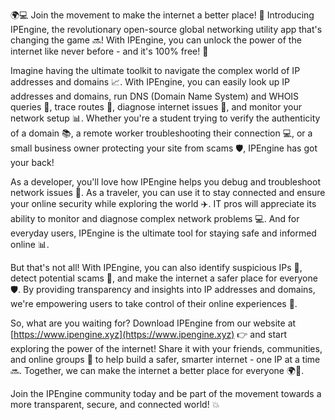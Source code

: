 🌍💻 Join the movement to make the internet a better place! 🚀 Introducing IPEngine, the revolutionary open-source global networking utility app that's changing the game 🔜! With IPEngine, you can unlock the power of the internet like never before - and it's 100% free! 💸

Imagine having the ultimate toolkit to navigate the complex world of IP addresses and domains 📈. With IPEngine, you can easily look up IP addresses and domains, run DNS (Domain Name System) and WHOIS queries 🔮, trace routes 📍, diagnose internet issues 🚨, and monitor your network setup 📊. Whether you're a student trying to verify the authenticity of a domain 📚, a remote worker troubleshooting their connection 💻, or a small business owner protecting your site from scams 🛡️, IPEngine has got your back!

As a developer, you'll love how IPEngine helps you debug and troubleshoot network issues 🔧. As a traveler, you can use it to stay connected and ensure your online security while exploring the world ✈️. IT pros will appreciate its ability to monitor and diagnose complex network problems 💻. And for everyday users, IPEngine is the ultimate tool for staying safe and informed online 📊.

But that's not all! With IPEngine, you can also identify suspicious IPs 👀, detect potential scams 🚨, and make the internet a safer place for everyone 🛡️. By providing transparency and insights into IP addresses and domains, we're empowering users to take control of their online experiences 💪.

So, what are you waiting for? Download IPEngine from our website at [https://www.ipengine.xyz](https://www.ipengine.xyz) 👉 and start exploring the power of the internet! Share it with your friends, communities, and online groups 🤝 to help build a safer, smarter internet - one IP at a time 🔜. Together, we can make the internet a better place for everyone 🌍💖.

Join the IPEngine community today and be part of the movement towards a more transparent, secure, and connected world! 💥